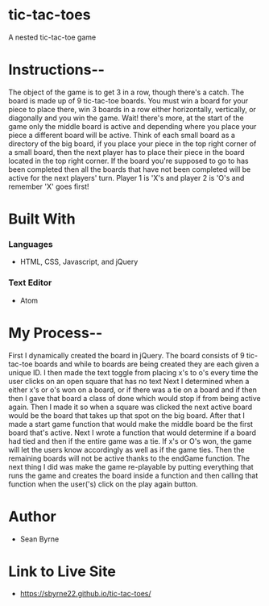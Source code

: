 # tic-tac-toes
A nested tic-tac-toe game

# Instructions--

The object of the game is to get 3 in a row, though there's a catch. The board is made up of 9 tic-tac-toe boards. You must win a board for your piece to place there, win 3 boards in a row either horizontally, vertically, or diagonally and you win the game. Wait! there's more, at the start of the game only the middle board is active and depending where you place your piece a different board will be active. Think of each small board as a directory of the big board, if you place your piece in the top right corner of a small board, then the next player has to place their piece in the board located in the top right corner. If the board you're supposed to go to has been completed then all the boards that have not been completed will be active for the next players' turn. Player 1 is 'X's and player 2 is 'O's and remember 'X' goes first!

# Built With
### Languages
- HTML, CSS, Javascript, and jQuery
### Text Editor
- Atom

# My Process--
First I dynamically created the board in jQuery. The board consists of 9 tic-tac-toe boards and while to boards are being created they are each given a unique ID. I then made the text toggle from placing x's to o's every time the user clicks on an open square that has no text Next I determined when a either x's or o's won on a board, or if there was a tie on a board and if then then I gave that board a class of done which would stop if from being active again. Then I made it so when a square was clicked the next active board would be the board that takes up that spot on the big board. After that I made a start game function that would make the middle board be the first board that's active. Next I wrote a function that would determine if a board had tied and then if the entire game was a tie. If x's or O's won, the game will let the users know accordingly as well as if the game ties. Then the remaining boards will not be active thanks to the endGame function. The next thing I did was make the game re-playable by putting everything that runs the game and creates the board inside a function and then calling that function when the user('s) click on the play again button.

# Author
- Sean Byrne

# Link to Live Site
- https://sbyrne22.github.io/tic-tac-toes/
